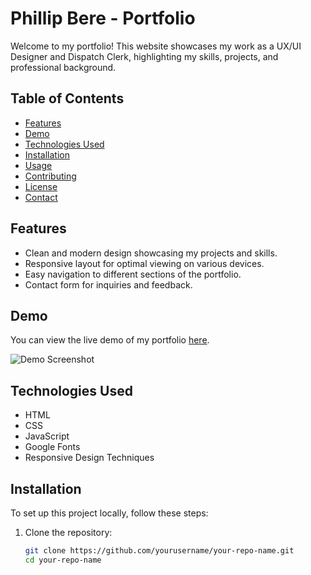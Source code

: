 # Phillip Bere - Portfolio

Welcome to my portfolio! This website showcases my work as a UX/UI Designer and Dispatch Clerk, highlighting my skills, projects, and professional background.

## Table of Contents

- [Features](#features)
- [Demo](#demo)
- [Technologies Used](#technologies-used)
- [Installation](#installation)
- [Usage](#usage)
- [Contributing](#contributing)
- [License](#license)
- [Contact](#contact)

## Features

- Clean and modern design showcasing my projects and skills.
- Responsive layout for optimal viewing on various devices.
- Easy navigation to different sections of the portfolio.
- Contact form for inquiries and feedback.

## Demo

You can view the live demo of my portfolio [here](link-to-your-live-demo).

![Demo Screenshot](path/to/screenshot.png)

## Technologies Used

- HTML
- CSS
- JavaScript
- Google Fonts
- Responsive Design Techniques

## Installation

To set up this project locally, follow these steps:

1. Clone the repository:
   ```bash
   git clone https://github.com/yourusername/your-repo-name.git
   cd your-repo-name
